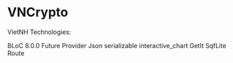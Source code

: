 # VNCrypto
VietNH
Technologies:

BLoC 8.0.0
Future
Provider
Json serializable
interactive_chart
GetIt
SqfLite
Route
